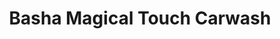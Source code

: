 ---
title: "Basha Magical Touch Carwash"
url: /clinton-township/basha-magical-touch-carwash/
shop: Lebensmittel
---
